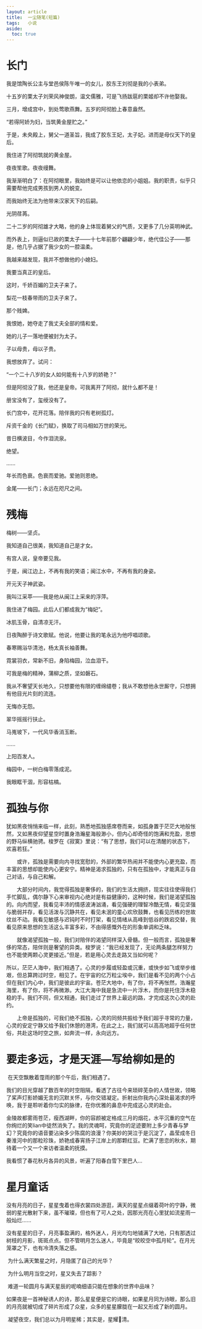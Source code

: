 ```yaml
---
layout: article 
title:  一尘随笔(短篇)
tags:   小说
aside:
  toc: true
---
```

# 长门

我是馆陶长公主与堂邑侯陈午唯一的女儿，胶东王刘彻是我的小表弟。

十五岁的栗太子刘荣风神俊朗，温文儒雅，可是飞扬跋扈的栗姬却不许他娶我。

三月，增成宫中，到处莺歌燕舞。五岁的阿彻脸上春意盎然。

“若得阿娇为妇，当筑黄金屋贮之。”

于是，未央殿上，舅父一道圣旨，我成了胶东王妃，太子妃。进而是母仪天下的皇后。

我住进了阿彻筑就的黄金屋。

夜夜笙歌。夜夜缦舞。

我渐渐明白了：在阿彻眼里，我始终是可以让他依恋的小姐姐。我的职责，似乎只需要帮他完成男孩到男人的蜕变。

而我始终无法为他带来汉家天下的后嗣。

光阴荏苒。

二十二岁的阿彻雄才大略，他的身上体现着舅父的气质，又更多了几分英明神武。

而外表上，则逼似已故的栗太子——十七年前那个翩翩少年，绝代佳公子——那是，他几乎占据了我少女的一腔温柔。

我越来越发现，我并不想做他的小媳妇。

我要当真正的皇后。

这时，千娇百媚的卫夫子来了。

梨花一枝春带雨的卫夫子来了。

那个贱婢。

我恨她，她夺走了我丈夫全部的情和爱。

她的儿子一落地便被封为太子。

子以母贵，母以子贵。

我想放弃了。试问：

“一个二十八岁的女人如何能有十八岁的娇艳？”

但是阿彻没了我，他还是皇帝。可我离开了阿彻，就什么都不是！

册宝没有了，玺绶没有了。

长门宫中，花开花落。陪伴我的只有老树孤灯。

斥资千金的《长门赋》，换取了司马相如万世的荣光。

昔日横波目，今作泪流泉。

绝望。

......

年长而色衰。色衰而爱驰。爱驰则恩绝。

金尾——长门；永远在咫尺之间。



# 残梅

梅树——坚贞。

我知道自己很美，我知道自己是才女。

有宫人说，皇帝要见我。

于是，闽江边上，不再有我的笑语；闽江水中，不再有我的身姿。

开元天子神武姿。

我叫江采苹——我是他从闽江上采来的浮萍。

我住进了梅园。此后人们都成我为“梅妃”。

冰肌玉骨，自清凉无汗。

日夜陶醉于诗文歌赋。他说，他要让我的笔永远为他哼唱颂歌。

春寒赐浴华清池，杨太真长袖善舞。

霓裳羽衣，常新不旧，身陷梅园，泣血泪干。

可我是梅的精神，蒲柳之质，坚如磐石。

我从不奢望天长地久，只想要他有限的缠绵缱卷；我从不敢想他永世厮守，只想拥有他目光片刻的流连。

无悔亦无怨。

翠华摇摇行扶止。

马嵬坡下，一代风华香消玉断。

......

上阳百发人。

梅园中，一树白梅零落成泥。

我眼眶干涸，形容枯槁。

# 孤独与你

​	犹如黑夜悄悄来临一样，此刻，熟悉地孤独感席卷而来，如孤身置于茫茫大地般怅然，又如黑夜仰望星空时置身浩瀚星海般渺小，但内心却奇怪的饱满和充盈，思想的野马纵横驰骋。梭罗在《寂寞》里说：“有了思想，我们可以在清醒的状态下，欢喜若狂。”

　　或许，孤独是需要向内寻找宽慰的，外部的繁华热闹并不能使内心更充盈，而丰富的思想却能使内心更安宁。精神是渴求孤独的，只有在孤独中，才能真正与自己对话，与自己和解。

　　大部分时间内，我觉得孤独是奢侈的，我们的生活太拥挤，现实往往使得我们手忙脚乱，偶尔静下心来审视内心绝对是有益健康的，这种时候，我们是渴望孤独的。向内而望，我看见丰沛的情感波涛汹涌，看见强硬的理智冷酷无情，看见坚强与脆弱并存，看见活泼与沉静共在，看见未泯的童心欢欣鼓舞，也看见历练的世故纹丝不动。我看见敏感与迟钝时不时打架，看见情绪从高峰到低谷的跌宕交替，我看见原来思想的生活这么丰富多彩，不由得感慨外在的形象单调和乏味。

　　就像渴望孤独一般，我们对陪伴的渴望同样深入骨髓。但一般而言，孤独是奢侈的常态，陪伴则是奢望的异类。梭罗说：“我已经发现了，无论两条腿怎样努力也不能使两颗心灵更接近。”但是，若是用心灵去走路又当如何呢？

​		所以，茫茫人海中，我们相遇了。心灵的步履或轻盈或沉重，或快步如飞或举步维艰，但总算跨过时空，相见了。在宇宙的亿万粒尘埃中，我们是看不见的两个小占但在我们内心中，我们是彼此的宇宙。苍茫大地中，有了你，将不再怅然，浩瀚星海里，有了你，将不再微渺。大江大海中我是急流中一片浮木，而你是托住浮木稳稳的手。我们不同，但又相通，我们走过了世界上最远的路，才完成这次心灵的赴约。

　　上帝是孤独的，可我们绝不孤独，心灵的同频共振给予我们超乎寻常的力量，心灵的安定宁静又给予我们休憩的港湾，在此之上，我们就可以高高地超乎任何世俗，共赴这场时空之旅，如奔流一样，永向远方。



# 要走多远，才是天涯—写给柳如是的

​	在天空飘散着霪雨的那个午后，我们相遇了。

  我们的目光穿越了数百年的时空阻隔，看透了古往今来琐碎芜杂的人情世故，领略了桨声灯影娇媚无言的沉默关怀，与你交错凝定。折射出你我内心深处最渴求的呼唤，我于是聆听着你匀实的脉律，在你优雅的鼻息中完成这心灵的赴会。

  金陵故都雾雨苍茫，瘦西湖畔，你的容颜被定格成三月的烟花，水平沉重的空气在你绚烂的笑lian中徒然消失了。我的灵魂呵，究竟你的足迹要附上多少青春与梦幻？究竟你的语音要沾染多少陈腐的浪漫？你美妙的哭泣于是沉淀了，晶莹成冬日秦淮河中的那粒珍珠，娇艳成春宵扬子江岸上的那颗红豆。贮满了思恋的秋水，期待着一个又一个来访者温柔的抚摸。

  我看惯了春花秋月各异的风景，听遍了阳春白雪下里巴人...

# 星月童话

​    没有月亮的日子，星星曳着也得衣裳四处游逛，满天的星星点缀着荷叶的宁静，微弱的星光散射下来，虽不璀璨，但也有了可人之处，因那光亮在心里犹如流星雨一般灿烂......

​    没有星星的日子，月亮事盈满的，格外迷人，月光均匀地铺满了大地，只有那透过树枝的月影，斑斑点点。但不管明月怎么迷人，毕竟是“皎皎空中孤月轮”。在月光笼罩之下，也有冷清失落之感。

​    为什么满天繁星之时，月隐匿了自己的光华？

​    为什么明月当空之时，星又失去了踪影？

​    难道一轮圆月与满天星辰的呢喃细语只能在想象的世界中品味？

​    如果夜是一首神秘诱人的诗，那么星星便是它的诗眼，如果星月同为诗眼，那么旧的月亮就被切成了碎片形成了众星，众多的星星朦胧在一起又形成了新的圆月。

​    凝望夜空，我们总以为月明星稀；其实是，星耀𦙫清。